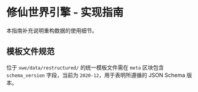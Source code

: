 # 修仙世界引擎 - 实现指南

本指南补充说明重构数据的使用细节。

## 模板文件规范

位于 `xwe/data/restructured/` 的统一模板文件需在 `meta` 区块包含 `schema_version` 字段，当前为 `2020-12`，用于表明所遵循的 JSON Schema 版本。
